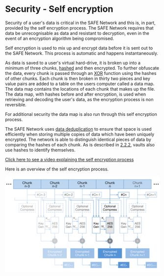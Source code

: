 # Security - Self encryption
Security of a user's data is critical in the SAFE Network and this is, in part, provided by the self encryption process. The SAFE Network requires that data be unrecognisable as data and resistant to decryption, even in the event of an encryption algorithm being compromised.

Self encryption is used to mix up and encrypt data before it is sent out to the SAFE Network. This process is automatic and happens instantaneously.

As data is saved to a user's virtual hard-drive, it is broken up into a minimum of three chunks, [hashed](http://en.wikipedia.org/wiki/Hash_function) and then encrypted. To further obfuscate the data, every chunk is passed through an [XOR](http://en.wikipedia.org/wiki/Exclusive_or) function using the hashes of other chunks.
Each chunk is then broken in thirty two pieces and key value pairs are added to a table on the users computer called a data map. The data map contains the locations of each chunk that makes up the file. The data map, with hashes before and after encryption, is used when retrieving and decoding the user's data, as the encryption process is non reversible.

For additional security the data map is also run through this self encryption process.

The SAFE Network uses [data deduplication](http://en.wikipedia.org/wiki/Data_deduplication) to ensure that space is used efficiently when storing multiple copies of data which have been uniquely encrypted. The network is able to distinguish identical pieces of data by comparing the hashes of each chunk. As is described in [2.2.2](http://maidsafe.net/SystemDocs/system_components/guaranteed_vault_identification.html), vaults also use hashes to identify themselves.

[Click here to see a video explaining the self encryption process](https://www.youtube.com/watch?v=Jnvwv4z17b4)

Here is an overview of the self encryption process.

![Self encryption figure](./img/self-encryption.png)
